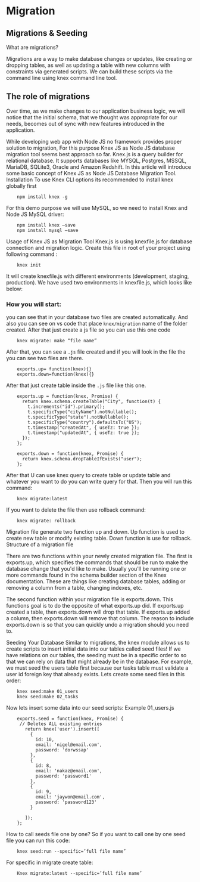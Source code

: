 # Migration
## Migrations & Seeding
What are migrations?

Migrations are a way to make database changes or updates, like creating or dropping tables, as well as updating a table with new columns with constraints via generated scripts. We can build these scripts via the command line using knex command line tool.




## The role of migrations
Over time, as we make changes to our application business logic, we will notice that the initial schema, that we thought was appropriate for our needs, becomes out of sync with new features introduced in the application.

While developing web app with Node JS no framework provides proper solution to migration, For this purpose Knex JS as Node JS database migration tool seems best approach so far.
Knex.js is a query builder for relational database. It supports databases like MYSQL, Postgres, MSSQL, MariaDB, SQLite3, Oracle and Amazon Redshift.
In this article will introduce some basic concept of Knex JS as Node JS Database Migration Tool.
Installation
To use Knex CLI options its recommended to install knex globally first
		
		npm install knex -g
		
For this demo purpose we will use MySQL, so we need to install Knex and Node JS MySQL driver:

		npm install knex –save
		npm install mysql –save
		
Usage of Knex JS as Migration Tool
Knex.js is using knexfile.js for database connection and migration logic.
Create this file in root of your project using following command :

		knex init
		
It will create knexfile.js with different environments (development, staging, production).
We have used two environments in knexfile.js, which looks like below:

### How you will start:
you can see that in your database two files are created automatically. And also you can see on vs code that place `knex/migration` name of the folder created.
After that just create a js file so you can use this one code 

		knex migrate: make “file name”
		
After that, you can see a `.js` file created and if you will look in the file the you can see two files are there. 
	
		exports.up= function(knex){}
		exports.down=function(knex){}


After that just create table inside the `.js` file like this one.
		
		exports.up = function(knex, Promise) {
		  return knex.schema.createTable("City", function(t) {
		    t.increments("id").primary();
		    t.specificType("cityName").notNullable();
		    t.specificType("state").notNullable();
		    t.specificType("country").defaultsTo("US");
		    t.timestamp("createdAt", { useTz: true });
		    t.timestamp("updatedAt", { useTz: true });
		  });
		};
		
		exports.down = function(knex, Promise) {
		  return knex.schema.dropTableIfExists("user");
		};

After that U can use knex query to create table or update table and whatever you want to do you can write query for that.
Then you will run this command:

		knex migrate:latest

If you want to delete the file then use rollback command: 

		knex migrate: rollback


Migration file generate two function up and down. Up function is used to create new table or modify existing table. Down function is use for rollback.
Structure of a migration file

There are two functions within your newly created migration file. The first is exports.up, which specifies the commands that should be run to make the database change that you'd like to make. Usually you'll be running one or more commands found in the schema builder section of the Knex documentation. These are things like creating database tables, adding or removing a column from a table, changing indexes, etc.

The second function within your migration file is exports.down. This functions goal is to do the opposite of what exports.up did. If exports.up created a table, then exports.down will drop that table. If exports.up added a column, then exports.down will remove that column. The reason to include exports.down is so that you can quickly undo a migration should you need to.
 
Seeding Your Database
Similar to migrations, the knex module allows us to create scripts to insert initial data into our tables called seed files! If we have relations on our tables, the seeding must be in a specific order to so that we can rely on data that might already be in the database. For example, we must seed the users table first because our tasks table must validate a user id foreign key that already exists.
Lets create some seed files in this order:

		knex seed:make 01_users
		knex seed:make 02_tasks

Now lets insert some data into our seed scripts:
Example 01_users.js

		exports.seed = function(knex, Promise) {
		 // Deletes ALL existing entries
		   return knex('user').insert([
		     {
		       id: 10,
		       email: 'nigel@email.com',
		       password: 'dorwssap'
		     },
		     {
		       id: 8,
		       email: 'nakaz@email.com',
		       password: 'password1'
		     },
		     {
		       id: 9,
		       email: 'jaywon@email.com',
		       password: 'password123'
		     }

		   ]);
		};
		
How to call seeds file one by one?
So if you want to call one by one seed file you can run this code:

		knex seed:run --specific=’full file name’
For specific in migrate create table:

		Knex migrate:latest --specific=’full file name’
